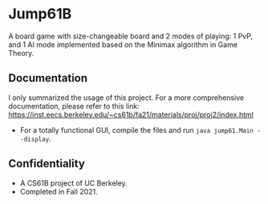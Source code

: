 # Jump61B
 A board game with size-changeable board and 2 modes of playing: 1 PvP, and 1 AI mode implemented based on the Minimax algorithm in Game Theory.
## Documentation
I only summarized the usage of this project. For a more comprehensive documentation, please refer to this link: https://inst.eecs.berkeley.edu/~cs61b/fa21/materials/proj/proj2/index.html
- For a totally functional GUI, compile the files and run `java jump61.Main --display`.
## Confidentiality
- A CS61B project of UC Berkeley.
- Completed in Fall 2021.
